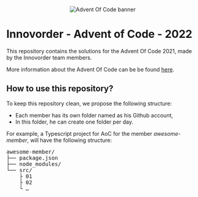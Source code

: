 <p align="center">
  <img src="https://blogs.sap.com/wp-content/uploads/2020/11/EkaoQQTXEAMA4BN.jpg" alt="Advent Of Code banner" />
</p>

# Innovorder - Advent of Code - 2022

This repository contains the solutions for the Advent Of Code 2021, made by the Innovorder team members.

More information about the Advent Of Code can be be found [here](https://adventofcode.com/).

## How to use this repository?

To keep this repository clean, we propose the following structure:

- Each member has its own folder named as his Github account,
- In this folder, he can create one folder per day.

For example, a Typescript project for AoC for the member _awesome-member_, will have the following structure:

<pre>
awesome-member/
├── package.json
├── node_modules/
└── src/
    ├ 01
    ├ 02
    └ …
</pre>
